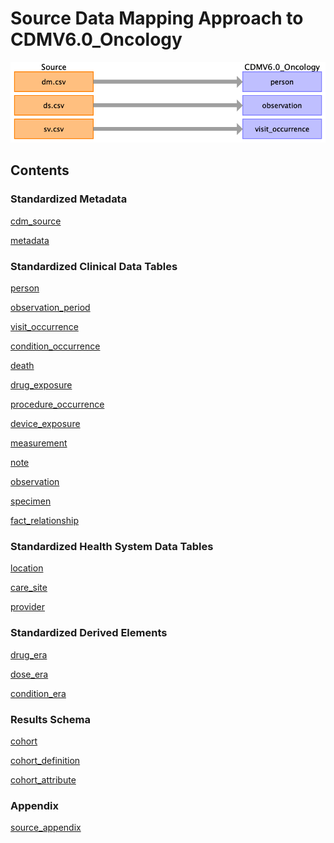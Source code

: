 # Source Data Mapping Approach to CDMV6.0_Oncology

![](md_files/image4.png)

## Contents

### Standardized Metadata

[cdm_source]()

[metadata]()

### Standardized Clinical Data Tables

[person](person.md)

[observation_period](observation_period.md)

[visit_occurrence](visit_occurrence.md)

[condition_occurrence]()

[death]()

[drug_exposure]()

[procedure_occurrence]()

[device_exposure]()

[measurement]()

[note]()

[observation](observation.md)

[specimen]()

[fact_relationship]()

### Standardized Health System Data Tables

[location](location.md)

[care_site](care_site.md)

[provider](provider.md)

### Standardized Derived Elements

[drug_era]()

[dose_era]()

[condition_era]()

### Results Schema

[cohort](cohort.md)

[cohort_definition](cohort_definition.md)

[cohort_attribute]()

### Appendix
[source_appendix](source_appendix.md)
